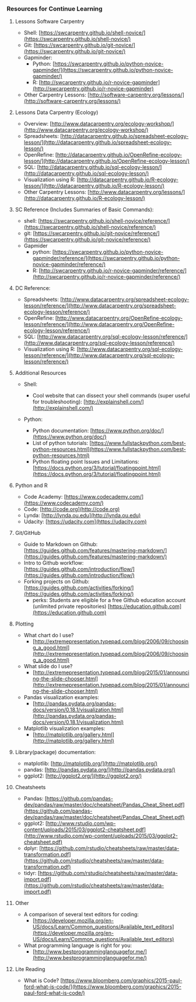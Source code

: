 ### Resources for Continue Learning

1. Lessons Software Carpentry
	* Shell: 	[https://swcarpentry.github.io/shell-novice/](https://swcarpentry.github.io/shell-novice/)
	* Git: 	[https://swcarpentry.github.io/git-novice/](https://swcarpentry.github.io/git-novice/)
	* Gapminder:
		*	Python: [https://swcarpentry.github.io/python-novice-gapminder/](https://swcarpentry.github.io/python-novice-gapminder/)
		*	R:	[http://swcarpentry.github.io/r-novice-gapminder](http://swcarpentry.github.io/r-novice-gapminder)
	* Other Carpentry Lessons:  [http://software-carpentry.org/lessons/](http://software-carpentry.org/lessons/)

1. Lessons Data Carpentry (Ecology)
	* Overview:	[http://www.datacarpentry.org/ecology-workshop/](http://www.datacarpentry.org/ecology-workshop/)
	* Spreadsheets: [http://datacarpentry.github.io/spreadsheet-ecology-lesson/](http://datacarpentry.github.io/spreadsheet-ecology-lesson/)
	* OpenRefine: [http://datacarpentry.github.io/OpenRefine-ecology-lesson/](http://datacarpentry.github.io/OpenRefine-ecology-lesson/)
	* SQL:	[http://datacarpentry.github.io/sql-ecology-lesson/](http://datacarpentry.github.io/sql-ecology-lesson/)
	* Visualization using R: [http://datacarpentry.github.io/R-ecology-lesson/](http://datacarpentry.github.io/R-ecology-lesson/)
	* Other Carpentry Lessons: [http://www.datacarpentry.org/lessons/](http://datacarpentry.github.io/R-ecology-lesson/)

1. SC Reference (Includes Summaries of Basic Commands):
	* shell: 	[https://swcarpentry.github.io/shell-novice/reference/](https://swcarpentry.github.io/shell-novice/reference/)
	* git: 	[https://swcarpentry.github.io/git-novice/reference/](https://swcarpentry.github.io/git-novice/reference/)
	* Gapmider
		*	python: [https://swcarpentry.github.io/python-novice-gapminder/reference/](https://swcarpentry.github.io/python-novice-gapminder/reference/)
		*	R:		[http://swcarpentry.github.io/r-novice-gapminder/reference/](http://swcarpentry.github.io/r-novice-gapminder/reference/)

1. DC Reference:
	* Spreadsheets: [http://www.datacarpentry.org/spreadsheet-ecology-lesson/reference/](http://www.datacarpentry.org/spreadsheet-ecology-lesson/reference/)
	* OpenRefine: [http://www.datacarpentry.org/OpenRefine-ecology-lesson/reference/](http://www.datacarpentry.org/OpenRefine-ecology-lesson/reference/)
	* SQL:	[http://www.datacarpentry.org/sql-ecology-lesson/reference/](http://www.datacarpentry.org/sql-ecology-lesson/reference/)
	* Visualization using R: [http://www.datacarpentry.org/sql-ecology-lesson/reference/](http://www.datacarpentry.org/sql-ecology-lesson/reference/)

1. Additional Resources
	* Shell:
		* Cool website that can dissect your shell commands (super useful for troubleshooting):
		[http://explainshell.com/](http://explainshell.com/)

	* Python:
		* Python documentation: [https://www.python.org/doc/](https://www.python.org/doc/)
		* List of python tutorials: [https://www.fullstackpython.com/best-python-resources.html](https://www.fullstackpython.com/best-python-resources.html)
		* Python floating point Issues and Limitations: [https://docs.python.org/3/tutorial/floatingpoint.html](https://docs.python.org/3/tutorial/floatingpoint.html)

1. Python and R
	* Code Academy: [https://www.codecademy.com/](https://www.codecademy.com/)
	* Code:	[http://code.org](http://code.org)
	* Lynda:	[http://lynda.ou.edu](http://lynda.ou.edu)
	* Udacity:	[https://udacity.com](https://udacity.com)

1. Git/GitHub
	* Guide to Markdown on Github: [https://guides.github.com/features/mastering-markdown/](https://guides.github.com/features/mastering-markdown/)
	* Intro to Github workflow: [https://guides.github.com/introduction/flow/](https://guides.github.com/introduction/flow/)
	* Forking projects on Github: [https://guides.github.com/activities/forking/](https://guides.github.com/activities/forking/)
		* perks: Students are eligible for a free Github education account (unlimited private repositories) [https://education.github.com](https://education.github.com)

1. Plotting
	* What chart do I use?
		* [http://extremepresentation.typepad.com/blog/2006/09/choosing_a_good.html](http://extremepresentation.typepad.com/blog/2006/09/choosing_a_good.html)
	* What slide do I use?
		* [http://extremepresentation.typepad.com/blog/2015/01/announcing-the-slide-chooser.html](http://extremepresentation.typepad.com/blog/2015/01/announcing-the-slide-chooser.html)
	* Pandas visualization examples:
		* [http://pandas.pydata.org/pandas-docs/version/0.18.1/visualization.html](http://pandas.pydata.org/pandas-docs/version/0.18.1/visualization.html)	
	* Matplotlib visualization examples:
		* [http://matplotlib.org/gallery.html](http://matplotlib.org/gallery.html)

1. Library(package) documentation:
	* matplotlib: [http://matplotlib.org/](http://matplotlib.org/)
	* pandas: [http://pandas.pydata.org/](http://pandas.pydata.org/)
	* ggplot2: [http://ggplot2.org/](http://ggplot2.org/)
 
1. Cheatsheets
	* Pandas: 	[https://github.com/pandas-dev/pandas/raw/master/doc/cheatsheet/Pandas_Cheat_Sheet.pdf](https://github.com/pandas-dev/pandas/raw/master/doc/cheatsheet/Pandas_Cheat_Sheet.pdf)
	* ggplot2:	[http://www.rstudio.com/wp-content/uploads/2015/03/ggplot2-cheatsheet.pdf](http://www.rstudio.com/wp-content/uploads/2015/03/ggplot2-cheatsheet.pdf)
	* dplyr: [https://github.com/rstudio/cheatsheets/raw/master/data-transformation.pdf](https://github.com/rstudio/cheatsheets/raw/master/data-transformation.pdf)
	* tidyr: [https://github.com/rstudio/cheatsheets/raw/master/data-import.pdf](https://github.com/rstudio/cheatsheets/raw/master/data-import.pdf)

1. Other
	* A comparison of several text editors for coding: 
		* [https://developer.mozilla.org/en-US/docs/Learn/Common_questions/Available_text_editors](https://developer.mozilla.org/en-US/docs/Learn/Common_questions/Available_text_editors)
	* What programming language is right for you: 
		* [http://www.bestprogramminglanguagefor.me/](http://www.bestprogramminglanguagefor.me/)

1. Lite Reading
	*  What is Code? [https://www.bloomberg.com/graphics/2015-paul-ford-what-is-code/](https://www.bloomberg.com/graphics/2015-paul-ford-what-is-code/)
